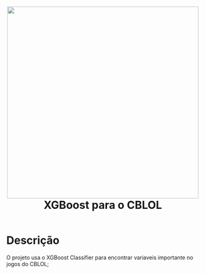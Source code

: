 <div align="center">
      <h1> <img src="https://i0.wp.com/assets.propmark.com.br/uploads/2021/01/CBLOL.jpg?resize=768%2C459&ssl=1" width="500px"><br/>XGBoost para o CBLOL</h1>
     </div>
<p align="center"> <a href="https://twitter.com/simplesmentmat" target="_blank"><img alt="" src="https://img.shields.io/badge/Twitter-1DA1F2?style=normal&logo=twitter&logoColor=Blue" style="vertical-align:center" /></a> </p>

# Descrição
O projeto usa o XGBoost Classifier para encontrar variaveis importante no jogos do CBLOL;
